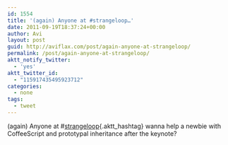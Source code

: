 ```yaml
---
id: 1554
title: '(again) Anyone at #strangeloop…'
date: 2011-09-19T18:37:24+00:00
author: Avi
layout: post
guid: http://aviflax.com/post/again-anyone-at-strangeloop/
permalink: /post/again-anyone-at-strangeloop/
aktt_notify_twitter:
  - 'yes'
aktt_twitter_id:
  - "115917435495923712"
categories:
  - none
tags:
  - tweet
---
```

(again) Anyone at #[strangeloop](http://search.twitter.com/search?q=%23strangeloop){.aktt_hashtag} wanna help a newbie with CoffeeScript and prototypal inheritance after the keynote?